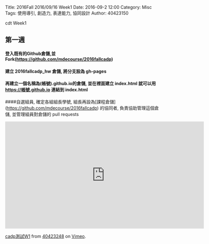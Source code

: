 Title: 2016Fall 2016/09/16 Week1 
Date: 2016-09-2 12:00
Category: Misc
Tags: 使用導引, 創造力, 表達能力, 協同設計
Author: 40423150

cdt Week1

## 第一週

#### 登入既有的Github倉儲,並Fork(https://github.com/mdecourse/2016fallcadp)


#### 建立 2016fallcadp_hw 倉儲, 將分支設為 gh-pages


#### 再建立一個名稱為(帳號).github.io的倉儲, 並在裡面建立 index.html 就可以用 https://帳號.github.io 連結到 index.html


####自選組員, 確定各組組長學號, 組長再設為[課程倉儲] (https://github.com/mdecourse/2016fallcadp) 的協同者, 負責協助管理這個倉儲, 並管理組員對倉儲的 pull requests

<iframe src="https://player.vimeo.com/video/187143262" width="640" height="344" frameborder="0" webkitallowfullscreen mozallowfullscreen allowfullscreen></iframe>
<p><a href="https://vimeo.com/187143262">cadp測試W1</a> from <a href="https://vimeo.com/user46447136">40423248</a> on <a href="https://vimeo.com">Vimeo</a>.</p>
